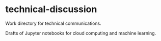 # technical-discussion
Work directory for technical communications.

Drafts of Jupyter notebooks for cloud computing and machine learning.
